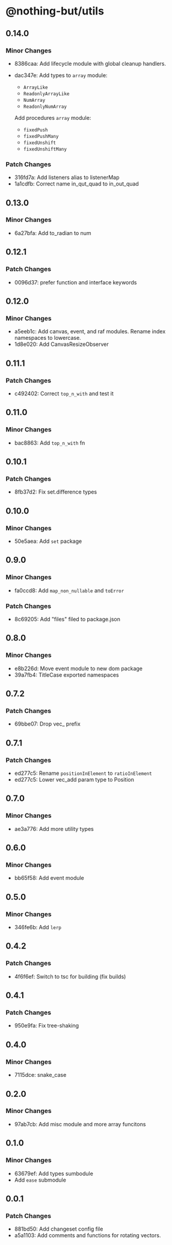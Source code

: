 # @nothing-but/utils

## 0.14.0

### Minor Changes

-   8386caa: Add lifecycle module with global cleanup handlers.
-   dac347e: Add types to `array` module:

    -   `ArrayLike`
    -   `ReadonlyArrayLike`
    -   `NumArray`
    -   `ReadonlyNumArray`

    Add procedures `array` module:

    -   `fixedPush`
    -   `fixedPushMany`
    -   `fixedUnshift`
    -   `fixedUnshiftMany`

### Patch Changes

-   316fd7a: Add listeners alias to listenerMap
-   1a1cdfb: Correct name in_qut_quad to in_out_quad

## 0.13.0

### Minor Changes

-   6a27bfa: Add to_radian to num

## 0.12.1

### Patch Changes

-   0096d37: prefer function and interface keywords

## 0.12.0

### Minor Changes

-   a5eeb1c: Add canvas, event, and raf modules. Rename index namespaces to lowercase.
-   1d8e020: Add CanvasResizeObserver

## 0.11.1

### Patch Changes

-   c492402: Correct `top_n_with` and test it

## 0.11.0

### Minor Changes

-   bac8863: Add `top_n_with` fn

## 0.10.1

### Patch Changes

-   8fb37d2: Fix set.difference types

## 0.10.0

### Minor Changes

-   50e5aea: Add `set` package

## 0.9.0

### Minor Changes

-   fa0ccd8: Add `map_non_nullable` and `toError`

### Patch Changes

-   8c69205: Add "files" filed to package.json

## 0.8.0

### Minor Changes

-   e8b226d: Move event module to new dom package
-   39a7fb4: TitleCase exported namespaces

## 0.7.2

### Patch Changes

-   69bbe07: Drop vec\_ prefix

## 0.7.1

### Patch Changes

-   ed277c5: Rename `positionInElement` to `ratioInElement`
-   ed277c5: Lower vec_add param type to Position

## 0.7.0

### Minor Changes

-   ae3a776: Add more utility types

## 0.6.0

### Minor Changes

-   bb65f58: Add event module

## 0.5.0

### Minor Changes

-   346fe6b: Add `lerp`

## 0.4.2

### Patch Changes

-   4f6f6ef: Switch to tsc for building (fix builds)

## 0.4.1

### Patch Changes

-   950e9fa: Fix tree-shaking

## 0.4.0

### Minor Changes

-   7115dce: snake_case

## 0.2.0

### Minor Changes

-   97ab7cb: Add misc module and more array funcitons

## 0.1.0

### Minor Changes

-   63679ef: Add types sumbodule
-   Add `ease` submodule

## 0.0.1

### Patch Changes

-   881bd50: Add changeset config file
-   a5a1103: Add comments and functions for rotating vectors.
